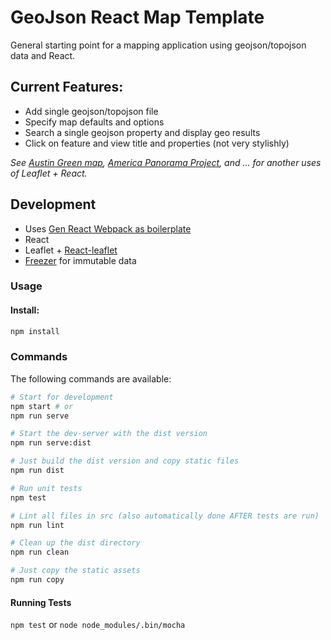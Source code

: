 
# GeoJson React Map Template

General starting point for a mapping application using geojson/topojson data and React.

## Current Features:

* Add single geojson/topojson file
* Specify map defaults and options
* Search a single geojson property and display geo results
* Click on feature and view title and properties (not very stylishly)

*See [Austin Green map](https://github.com/open-austin/austingreenmap), [America Panorama Project](https://github.com/americanpanorama/panorama), and ... for another uses of Leaflet + React.*

## Development

* Uses [Gen React Webpack as boilerplate](https://github.com/newtriks/generator-react-webpack/blob/master/README.md)
* React
* Leaflet + [React-leaflet](https://github.com/PaulLeCam/react-leaflet)
* [Freezer](https://github.com/arqex/freezer) for immutable data

### Usage

#### Install:
```bash
npm install
```

### Commands
The following commands are available:
```bash
# Start for development
npm start # or
npm run serve

# Start the dev-server with the dist version
npm run serve:dist

# Just build the dist version and copy static files
npm run dist

# Run unit tests
npm test

# Lint all files in src (also automatically done AFTER tests are run)
npm run lint

# Clean up the dist directory
npm run clean

# Just copy the static assets
npm run copy
```

#### Running Tests
`npm test` or `node node_modules/.bin/mocha`